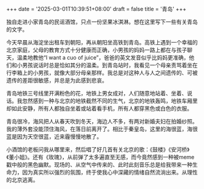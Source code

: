 +++
date = '2025-03-01T10:39:51+08:00'
draft = false
title = '青岛'
+++

独自走进小家青岛的民谣酒馆，只点一份坚果冰淇淋。想在这里写下一些有关青岛的文字。

今天早晨从海淀坐出租车到朝阳，再从朝阳坐高铁到青岛。高铁上遇到一个幸福的北京家庭，父母的教育方式十分健康而正确，小男孩的妈妈一路上都在与孩子聊天，温柔地教他“I want a cuo of juice”，爸爸的英文发音似乎比妈妈更准确，他们和小男孩说话时总是恰如其分的温柔。到青岛站时，我看见一个母亲责骂着坐在行李箱上的小男孩，就像大部分母亲那样。我总是对这种人与人之间遗传的、可被遗传的差距很敏感，并总是为此感到悲哀。

青岛地铁三号线里开满粉色的花，地铁上男女成对，人们随意地站着、坐着、说话。我忽然感到一种与北京的地铁截然不同的生气，北京的地铁轰鸣，地铁车厢里却如此安静，所有人都独自坐着或站着看手机，所有人都穿黑色或白色的衣服。

青岛很冷，海风把人从春天吹到冬天，海边人不多，有两对新婚夫妇在拍婚纱照。我的薄外套没能顶住海风，在落日前离开了。相比于秦皇岛，这里的海很蓝，海很蓝是因为天空很蓝，近来霾慢慢地散了。

小酒馆的老板问我从哪里来，然后唱了好几首有关北京的歌：《鼓楼》《安河桥》《董小姐》。还有《玫瑰》，从前弹了太多遍直至无感，而今竟然感到一种被meme戳中般的黑色幽默。现场的、从空气中传来的、此时此刻音乐总是给我带来一种生命力，因为真实所以强烈的氛围，终于使我心中深藏的情绪自然流淌出来。从理性的北京逃离。
